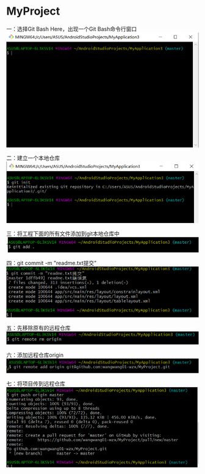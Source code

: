 # MyProject
一：选择Git Bash Here，出现一个Git Bash命令行窗口<br>
![image](https://github.com/wangwang01-wzx/MyProject/blob/master/image-20201005231127801.png)

二：建立一个本地仓库<br>
![image](https://github.com/wangwang01-wzx/MyProject/blob/master/image-20201005231227393.png)

三：将工程下面的所有文件添加到git本地仓库中<br>
![image](https://github.com/wangwang01-wzx/MyProject/blob/master/image-20201005231426061.png)

四：git commit -m "readme.txt提交"<br>
![image](https://github.com/wangwang01-wzx/MyProject/blob/master/image-20201005231544481.png)

五：先移除原有的远程仓库<br>
![image](https://github.com/wangwang01-wzx/MyProject/blob/master/image-20201005232413434.png)

六：添加远程仓库origin<br>
![image](https://github.com/wangwang01-wzx/MyProject/blob/master/image-20201005232441229.png)

七：将项目传到远程仓库<br>
![image](https://github.com/wangwang01-wzx/MyProject/blob/master/image-20201005232639877.png)



